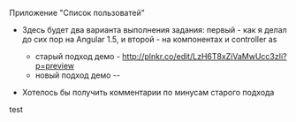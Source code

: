 Приложение "Список пользоватей"

* Здесь будет два варианта выполнения задания: первый - как я делал до сих пор на Angular 1.5, 
и второй - на компонентах и controller as
     * старый подход демо - http://plnkr.co/edit/LzH6T8xZiVaMwUcc3zIi?p=preview
     * новый подход демо --
     
* Хотелось бы получить комментарии по минусам старого подхода


test



